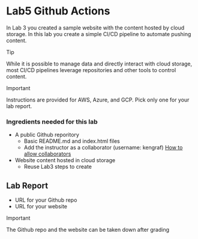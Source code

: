 # Lab5 Github Actions
In Lab 3 you created a sample website with the content hosted by cloud storage.  In this lab you create a simple CI/CD pipeline to automate pushing content. 

> [!TIP]
> While it is possible to manage data and directly interact with cloud storage, most CI/CD pipelines leverage repositories and other tools to control content.  

> [!IMPORTANT]
> Instructions are provided for AWS, Azure, and GCP.  Pick only one for your lab report.

### Ingredients needed for this lab
-  A public Github reporitory
   - Basic README.md and index.html files
   - Add the instructor as a collaborator (username: kengraf) [How to allow collaborators](https://docs.github.com/en/account-and-profile/setting-up-and-managing-your-personal-account-on-github/managing-access-to-your-personal-repositories/inviting-collaborators-to-a-personal-repository)
-  Website content hosted in cloud storage
   - Reuse Lab3 steps to create


## Lab Report
- URL for your Github repo
- URL for your website
 
> [!IMPORTANT]
> The Github repo and the website can be taken down after grading
